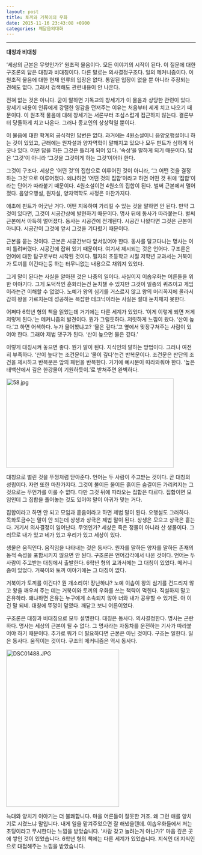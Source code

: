 ```yaml
---
layout: post
title: 토끼와 거북이의 우화
date: 2015-11-16 23:43:08 +0900
categories: 깨달음의대화
---
```


**** 

  **대칭과 비대칭**



‘세상의 근본은 무엇인가?’ 원초적 물음이다. 모든 이야기의 시작이 된다. 이 질문에 대한 구조론의 답은 대칭과 비대칭이다. 다른 말로는 의사결정구조다. 일의 메커니즘이다. 이 원초적 물음에 대한 현재 인류의 입장은 없다. 통일된 입장이 없을 뿐 아니라 주장되는 견해도 없다. 그래서 검색해도 관련내용이 안 나온다. 

  


전혀 없는 것은 아니다. 굳이 말하면 기독교의 창세기가 이 물음과 상당한 관련이 있다. 창세기 내용이 인류에게 강렬한 영감을 던져주는 이유는 처음부터 세게 치고 나오기 때문이다. 이 원초적 물음에 대해 창세기는 서론부터 조심스럽게 접근하지 않는다. 결론부터 당돌하게 치고 나온다. 그러나 종교인의 상상력일 뿐이다.

  


이 물음에 대한 학계의 공식적인 답변은 없다. 과거에는 4원소설이니 음양오행설이니 하는 것이 있었고, 근래에는 원자설과 양자역학이 말해지고 있으나 모두 핀트가 심하게 어긋나 있다. 어떤 답을 하든 그것은 틀리게 되어 있다. ‘속성’을 말하게 되기 때문이다. 답은 ‘그것’이 아니라 ‘그것을 그것이게 하는 그것’이어야 한다. 

  


그것이 구조다. 세상은 ‘어떤 것’의 집합으로 이루어진 것이 아니라, ‘그 어떤 것을 결정하는 그것’으로 이루어졌다. 왜냐하면 ‘어떤 것의 집합’이라고 하면 어떤 것 뒤에 ‘집합’이라는 단어가 따라붙기 때문이다. 4원소설이면 4원소의 집합이 된다. 벌써 근본에서 멀어졌다. 음양오행설, 원자설, 양자역학도 사정은 마찬가지다. 

  


애초에 핀트가 어긋난 거다. 어떤 지목하여 가리킬 수 있는 것을 말하면 안 된다. 만약 그것이 있다면, 그것이 시공간상에 발현하기 때문이다. 명사 뒤에 동사가 따라붙는다. 벌써 근본에서 아득히 멀어졌다. 동사는 시공간에 전개된다. 시공간 나왔다면 그것은 근본이 아니다. 시공간이 그것에 앞서 그것을 기다렸기 때문이다.

  


근본을 묻는 것이다. 근본은 시공간보다 앞서있어야 한다. 동사를 달고다니는 명사는 이미 틀려버렸다. 시공간에 잡혀 있기 때문이다. 여기서 제시되는 것은 언어다. 구조론은 언어에 대한 탐구로부터 시작된 것이다. 필자의 초등학교 시절 저학년 교과서는 거북이가 토끼를 이긴다는둥 하는 터무니없는 내용으로 채워져 있었다. 

  


그게 말이 된다는 사실을 알아챈 것은 나중의 일이다. 사실이지 이솝우화는 어른들을 위한 이야기다. 그게 도덕적인 훈화라는건 눈치챌 수 있지만 그것이 일종의 퀴즈이고 게임이라는건 이해할 수 없었다. 노예가 왕의 심기를 거스르지 않고 왕의 머리꼭지에 올라서 감히 왕을 가르치는데 성공하는 복잡한 테크닉이라는 사실은 절대 눈치채지 못한다. 

  


어쩌다 6학년 형의 책을 읽었는데 거기에는 다른 세계가 있었다. ‘이게 이렇게 되면 저게 저렇게 된다.’는 메커니즘의 발견이다. 뭔가 그럴듯하다. 저릿하게 느낌이 왔다. ‘산이 높다.’고 하면 어색하다. 누가 물어봤냐고? ‘물은 깊다.’고 옆에서 맞장구쳐주는 사람이 있어야 한다. 그래야 제법 댓구가 된다. ‘산이 높으면 물은 깊다.’ 

  


이렇게 대칭시켜 놓으면 좋다. 뭔가 말이 된다. 지식인의 말하는 방법이다. 그러나 여전히 부족하다. ‘산이 높다’는 조건문이고 ‘물이 깊다’는건 반복문이다. 조건문은 판단의 조건을 제시하고 반복문은 앞의 패턴을 반복한다. 거기에 예시문이 따라와줘야 한다. ‘높은 태백산에서 깊은 한강물이 기원하듯이.’로 받쳐주면 완벽하다. 

  



<img src="assets/attach/images/198/331/639/58.jpg" alt="58.jpg" width="445" height="238" />   


대칭으로 벌린 것을 뚜껑처럼 닫아준다. 언어는 두 사람이 주고받는 것이다. 곧 대칭의 성립이다. 자연 또한 마찬가지다. 그것이 불이든 물이든 흙이든 숨결이든 가리켜지는 그것으로는 무언가를 이룰 수 없다. 다만 그것 뒤에 따라오는 집합은 다르다. 집합이면 모임인데 그 집합을 풀어놓는 것도 있어야 말이 아귀가 맞는 거다.

  


집합이라고 하면 안 되고 모임과 흩음이라고 하면 제법 말이 된다. 오행설도 그러하다. 목화토금수는 말이 안 되는데 상생과 상극은 제법 말이 된다. 상생은 모으고 상극은 흩는다. 거기서 의사결정이 일어난다. 무엇인가? 세상은 죽은 정물이 아니라 산 생물이다. 그러므로 내가 있고 네가 있고 우리가 있고 세상이 있다. 

  


생물은 움직인다. 움직임을 나타내는 것은 동사다. 원자를 말하든 양자를 말하든 존재의 동적 속성을 포함시키지 않으면 안 된다. 구조론은 언어감각에서 나온 것이다. 언어는 두 사람이 주고받는 대칭에서 출발한다. 6학년 형의 교과서에는 그 대칭이 있었다. 메커니즘이 있었다. 거북이와 토끼 이야기에는 그 대칭이 없다.

  


거북이가 토끼를 이긴다? 뭔 개소리여! 장난하냐? 노예 이솝이 왕의 심기를 건드리지 않고 왕을 깨우쳐 주는 데는 거북이와 토끼의 우화를 쓰는 책략이 먹힌다. 직설하지 말고 은유하라. 왜냐하면 은유는 누구에게 소속되지 않아 너와 내가 공유할 수 있거든. 아 이건 말 되네. 대칭에 뚜껑이 덮였다. 깨닫고 보니 어른이었다. 

  


구조론은 대칭과 비대칭으로 모두 설명한다. 대칭은 동사다. 의사결정한다. 명사는 곤란하다. 명사는 세상의 근본이 될 수 없다. 그 명사라는 자동차를 운전하는 기사가 따라붙어야 하기 때문이다. 추가로 뭐가 더 필요하다면 근본은 아닌 것이다. 구조는 일한다. 일은 동사다. 움직이는 것이다. 구조의 메커니즘은 역시 동사다. 

  




<img src="assets/attach/images/198/331/639/DSC01488.JPG" alt="DSC01488.JPG" width="300" height="419" />

  


늑대와 양치기 이야기는 더 불쾌합니다. 마을 어른들이 잘못한 거죠. 왜 그런 애를 양치기로 시켰느냐 말입니다. 내게 일을 맡겨주었으면 잘 해냈을텐데. 이솝우화들에서 저는 초딩이라고 무시한다는 느낌을 받았습니다. '사람 갖고 놀려는거 아닌가?' 마음 깊은 곳에 쌓인 것이 있었습니다. 6학년 형의 책에는 다른 세계가 있었습니다. 지식인 대 지식인으로 대접해주는 느낌을 받았습니다.
